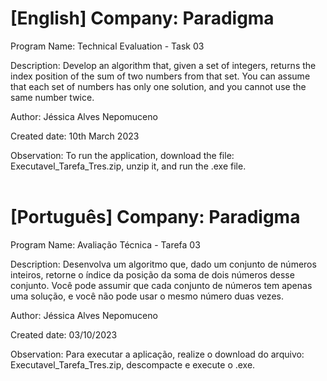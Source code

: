 # [English] Company: Paradigma

Program Name: Technical Evaluation - Task 03

Description: Develop an algorithm that, given a set of integers, returns the index position of the sum of two numbers from that set. You can assume that each set of numbers has only one solution, and you cannot use the same number twice.

Author: Jéssica Alves Nepomuceno

Created date: 10th March 2023

Observation: To run the application, download the file: Executavel_Tarefa_Tres.zip, unzip it, and run the .exe file.
<br />
<br />
# [Português] Company: Paradigma
 
Program Name: Avaliação Técnica - Tarefa 03

Description: Desenvolva um algoritmo que, dado um conjunto de números inteiros,
retorne o índice da posição da soma de dois números desse conjunto. Você pode assumir que
cada conjunto de números tem apenas uma solução, e você não pode usar o mesmo número duas vezes. 

Author: Jéssica Alves Nepomuceno

Created date: 03/10/2023

Observation: Para executar a aplicação, realize o download do arquivo: Executavel_Tarefa_Tres.zip, descompacte e execute o .exe.
